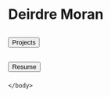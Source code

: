 <html>
<body>
    <head>
    <meta charset="utf-8"/>
    <title>Deirdre Moran</title>
      <link rel="stylesheet" type="text/css" href="/css/main.css">
  <h1>Deirdre Moran </h1>
</head> 
	<h2>
   <form action="https://deirdreemoran.github.io/projects.html" method="get">
		<button class="button" type="submit" >Projects</button>
</form>
	</h2>
    <h2>
   <form action="https://deirdreemoran.github.io/resume.html" method="get">
		<button class="button" type="submit" >Resume</button>
</form>
	</h2>
  
   
    </body>    
</html>
